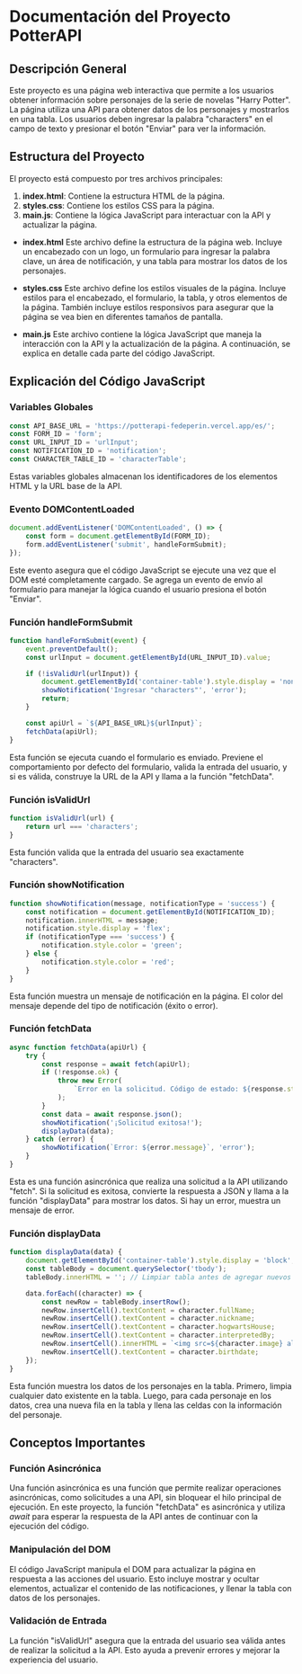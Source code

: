 # Documentación del Proyecto PotterAPI
## Descripción General
Este proyecto es una página web interactiva que permite a los usuarios obtener información sobre personajes de la serie de novelas "Harry Potter". La página utiliza una API para obtener datos de los personajes y mostrarlos en una tabla. Los usuarios deben ingresar la palabra "characters" en el campo de texto y presionar el botón "Enviar" para ver la información.

## Estructura del Proyecto
El proyecto está compuesto por tres archivos principales:

1. **index.html**: Contiene la estructura HTML de la página.
2. **styles.css**: Contiene los estilos CSS para la página.
3. **main.js**: Contiene la lógica JavaScript para interactuar con la API y actualizar la página.

- **index.html**
Este archivo define la estructura de la página web. Incluye un encabezado con un logo, un formulario para ingresar la palabra clave, un área de notificación, y una tabla para mostrar los datos de los personajes.

- **styles.css**
Este archivo define los estilos visuales de la página. Incluye estilos para el encabezado, el formulario, la tabla, y otros elementos de la página. También incluye estilos responsivos para asegurar que la página se vea bien en diferentes tamaños de pantalla.

- **main.js**
Este archivo contiene la lógica JavaScript que maneja la interacción con la API y la actualización de la página. A continuación, se explica en detalle cada parte del código JavaScript.

## Explicación del Código JavaScript
### Variables Globales
```js
const API_BASE_URL = 'https://potterapi-fedeperin.vercel.app/es/';
const FORM_ID = 'form';
const URL_INPUT_ID = 'urlInput';
const NOTIFICATION_ID = 'notification';
const CHARACTER_TABLE_ID = 'characterTable';
```
Estas variables globales almacenan los identificadores de los elementos HTML y la URL base de la API.

### Evento DOMContentLoaded

```js
document.addEventListener('DOMContentLoaded', () => {
    const form = document.getElementById(FORM_ID);
    form.addEventListener('submit', handleFormSubmit);
});
```
Este evento asegura que el código JavaScript se ejecute una vez que el DOM esté completamente cargado. Se agrega un evento de envío al formulario para manejar la lógica cuando el usuario presiona el botón "Enviar".

### Función handleFormSubmit
```js
function handleFormSubmit(event) {
    event.preventDefault();
    const urlInput = document.getElementById(URL_INPUT_ID).value;

    if (!isValidUrl(urlInput)) {
        document.getElementById('container-table').style.display = 'none';
        showNotification('Ingresar "characters"', 'error');
        return;
    }

    const apiUrl = `${API_BASE_URL}${urlInput}`;
    fetchData(apiUrl);
}
```
Esta función se ejecuta cuando el formulario es enviado. Previene el comportamiento por defecto del formulario, valida la entrada del usuario, y si es válida, construye la URL de la API y llama a la función "fetchData".

### Función isValidUrl
```js
function isValidUrl(url) {
    return url === 'characters';
}
```
Esta función valida que la entrada del usuario sea exactamente "characters".

### Función showNotification
```js
function showNotification(message, notificationType = 'success') {
    const notification = document.getElementById(NOTIFICATION_ID);
    notification.innerHTML = message;
    notification.style.display = 'flex';
    if (notificationType === 'success') {
        notification.style.color = 'green';
    } else {
        notification.style.color = 'red';
    }
}
```
Esta función muestra un mensaje de notificación en la página. El color del mensaje depende del tipo de notificación (éxito o error).

### Función fetchData
```js
async function fetchData(apiUrl) {
    try {
        const response = await fetch(apiUrl);
        if (!response.ok) {
            throw new Error(
                `Error en la solicitud. Código de estado: ${response.status}`
            );
        }
        const data = await response.json();
        showNotification('¡Solicitud exitosa!');
        displayData(data);
    } catch (error) {
        showNotification(`Error: ${error.message}`, 'error');
    }
}
```
Esta es una función asincrónica que realiza una solicitud a la API utilizando "fetch". Si la solicitud es exitosa, convierte la respuesta a JSON y llama a la función "displayData" para mostrar los datos. Si hay un error, muestra un mensaje de error.

### Función displayData
```js
function displayData(data) {
    document.getElementById('container-table').style.display = 'block';
    const tableBody = document.querySelector('tbody');
    tableBody.innerHTML = ''; // Limpiar tabla antes de agregar nuevos datos

    data.forEach((character) => {
        const newRow = tableBody.insertRow();
        newRow.insertCell().textContent = character.fullName;
        newRow.insertCell().textContent = character.nickname;
        newRow.insertCell().textContent = character.hogwartsHouse;
        newRow.insertCell().textContent = character.interpretedBy;
        newRow.insertCell().innerHTML = `<img src=${character.image} alt="${character.fullName}">`;
        newRow.insertCell().textContent = character.birthdate;
    });
}
```
Esta función muestra los datos de los personajes en la tabla. Primero, limpia cualquier dato existente en la tabla. Luego, para cada personaje en los datos, crea una nueva fila en la tabla y llena las celdas con la información del personaje.

## Conceptos Importantes
### Función Asincrónica
Una función asincrónica es una función que permite realizar operaciones asincrónicas, como solicitudes a una API, sin bloquear el hilo principal de ejecución. En este proyecto, la función "fetchData" es asincrónica y utiliza _await_ para esperar la respuesta de la API antes de continuar con la ejecución del código.

### Manipulación del DOM
El código JavaScript manipula el DOM para actualizar la página en respuesta a las acciones del usuario. Esto incluye mostrar y ocultar elementos, actualizar el contenido de las notificaciones, y llenar la tabla con datos de los personajes.

### Validación de Entrada
La función "isValidUrl" asegura que la entrada del usuario sea válida antes de realizar la solicitud a la API. Esto ayuda a prevenir errores y mejorar la experiencia del usuario.